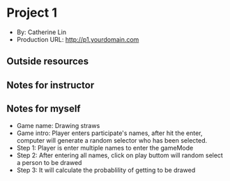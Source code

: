 
# Project 1
+ By: Catherine Lin
+ Production URL: <http://p1.yourdomain.com>

## Outside resources


## Notes for instructor

## Notes for myself
+ Game name: Drawing straws
+ Game intro: Player enters participate's names, after hit the enter, computer will generate a random selector who has been selected.
+ Step 1: Player is enter multiple names to enter the gameMode
+ Step 2: After entering all names, click on play buttom will random select a person to be drawed
+ Step 3: It will calculate the probablility of getting to be drawed

